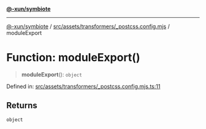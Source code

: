 [**@-xun/symbiote**](../../../../../README.md)

***

[@-xun/symbiote](../../../../../README.md) / [src/assets/transformers/\_postcss.config.mjs](../README.md) / moduleExport

# Function: moduleExport()

> **moduleExport**(): `object`

Defined in: [src/assets/transformers/\_postcss.config.mjs.ts:11](https://github.com/Xunnamius/symbiote/blob/450d03a1056a8788295047b24c95dce90c4543b9/src/assets/transformers/_postcss.config.mjs.ts#L11)

## Returns

`object`
